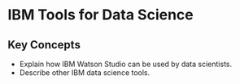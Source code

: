 # IBM Tools for Data Science 

## Key Concepts
- Explain how IBM Watson Studio can be used by data scientists.
- Describe other IBM data science tools.

